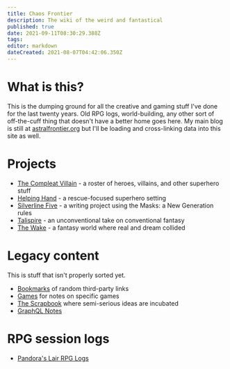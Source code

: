 ```yaml
---
title: Chaos Frontier
description: The wiki of the weird and fantastical
published: true
date: 2021-09-11T08:30:29.388Z
tags: 
editor: markdown
dateCreated: 2021-08-07T04:42:06.350Z
---
```


# What is this?
This is the dumping ground for all the creative and gaming stuff I've done for the last twenty years. Old RPG logs, world-building, any other sort of off-the-cuff thing that doesn't have a better home goes here. My main blog is still at [astralfrontier.org](https://astralfrontier.org/) but I'll be loading and cross-linking data into this site as well.

# Projects

* [The Compleat Villain](compleat-villain) - a roster of heroes, villains, and other superhero stuff
* [Helping Hand](helping-hand) - a rescue-focused superhero setting
* [Silverline Five](silverline-five) - a writing project using the Masks: a New Generation rules
* [Talispire](talispire) - an unconventional take on conventional fantasy
* [The Wake](the-wake) - a fantasy world where real and dream collided

# Legacy content
This is stuff that isn't properly sorted yet.
* [Bookmarks](bookmarks) of random third-party links
* [Games](games) for notes on specific games
* [The Scrapbook](scrapbook) where semi-serious ideas are incubated
* [GraphQL Notes](graphql-notes)

# RPG session logs
* [Pandora's Lair RPG Logs](logs)